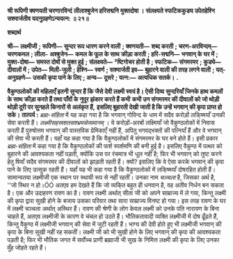**श्री रूपिणी क्वणयती चरणारविन्दं** **लीलाश्बुजेन हरिसद्मनि मुक्तदोषा ।** **संलक्ष्यते स्फटिककुड्य उपेतहेश्नि** **सश्मार्जतीव यदनुग्रहणेऽन्ययत्न: ॥ २१॥** 

**शब्दार्थ** 

**श्री—** **लक्ष्मीजी** **; रूपिणी—** **सुन्दर रूप धारण करने वाली** **; क्वणयती—** **शब्द करती** **; चरण-अरविन्दम्—** **चरणकमल** **; लीला-** **अश्बुजेन—** **कमल के फूल के साथ क्रीड़ा करती** **; हरि-सद्मनि—** **भगवान् के घर में** **; मुक्त-दोषा—** **समस्त दोषों से मुक्त हुई** **;** **संलक्ष्यते—** **²ष्टिगोचर होती है** **; स्फटिक—** **संगमरमर** **; कुड्ये—** **दीवालों में** **; उपेत—** **मिली-जुली** **; हेश्नि—** **स्वर्ण** **; सश्मार्जती इव—** **बुहारने वाली की तरह लगने वाली** **; यत्-अनुग्रहणे—** **उसकी कृपा पाने के लिए** **; अन्य—** **दूसरे** **; यत्न:—** **अत्यधिक सतर्क।** **.** 

**वैकुण्ठलोकों की महिलाएँ इतनी सुन्दर हैं कि जैसे देवी लक्ष्मी स्वयं है। ऐसी दिव्य** **सुन्दरियाँ जिनके हाथ कमलों के साथ क्रीड़ा करते हैं तथा पाँवों के नुपूर झंकार करते हैं कभी** **कभी उन संगमरमर की दीवालों को जो थोड़ी थोड़ी दूरी पर सुनहले किनारों से अलंकृत हैं,** **इसलिए बुहारती देखी जाती है कि उन्हें भगवान् की कृपा प्राप्त हो सके।** **तात्पर्य :** *ब्रह्म-संहिता* में यह कहा गया है कि भगवान् गोविन्द के धाम में सदैव करोड़ों लकि्ष्मयाँ उनकी सेवा करती हैं। *लक्ष्मीसहस्रशतसश्भ्रमसेव्यमानम्* । ये करोड़ों-अरबों लक्ष्मियाँ जो वैकुण्ठलोकों में निवास करती हैं पुरुषोत्तम भगवान् की वास्तविक प्रेमिकाएँ नहीं हैं, अपितु भगवद्भक्तों की पत्नियाँ हैं और वे भगवान् की सेवा भी करती हैं। यहाँ यह कहा गया है कि वैकुण्ठलोकों में संगमरमर के घर बने होते हैं। इसी प्रकार *ब्रह्म-संहिता* में कहा गया है कि वैकुण्ठलोकों की फर्श स्पर्शमणि की बनी हुई है। इसलिए वैकुण्ठ में पत्थर को बुहारने की आवश्यकता नहीं पड़ती, क्योंकि उस पर रंचमात्र भी धूल नहीं है; फिर भी भगवान् को तुष्ट करने हेतु षियाँ सदैव संगमरमर की दीवालों को झाड़ती रहती हैं। क्यों? इसलिए कि वे ऐसा करके भगवान् की कृपा पाने के लिए उत्सुक रहती हैं। यहाँ यह भी कहा गया है कि वैकुण्ठलोकों में लकि्ष्मयाँ दोषरहित होती हैं। सामान्यतया लक्ष्मीजी एक स्थान पर स्थायी रूप से नहीं रहतीं। उनका नाम *चञ्चला* है, जिसका अर्थ है, ''जो स्थिर न हो।ÓÓ अतएव हम देखते हैं कि जो व्यकि्त बहुत ही धनवान है, वह अतीव निर्धन बन सकता है। एक और उदाहरण रावण का है। रावण लक्ष्मी अर्थात् सीता जी को अपने साम्राज्य में ले गया, किन्तु लक्ष्मी की कृपा द्वारा सुखी होने के बजाय उसका परिवार तथा सारा साम्राज्य विनष्ट हो गया। इस तरह रावण के घर में लक्ष्मी चञ्चला अर्थात् अस्थिर हैं। रावण की श्रेणी के लोग केवल लक्ष्मी को उनके पति नारायण के बिना चाहते हैं, अतएव लक्ष्मीजी के कारण वे चंचल हो उठते हैं। भौतिकतावादी व्यक्ति लक्ष्मीजी में दोष ढूँढते हैं, किन्तु वैकुण्ठ में लक्ष्मीजी भगवान् की सेवा में जुटी रहती हैं। भाग्य की देवी होते हुए भी लक्ष्मीजी भगवान् की कृपा के बिना सुखी नहीं रह सकतीं। लक्ष्मी जी को भी सुखी होने के लिए भगवान् की कृपा की आवश्यकता पड़ती है; फिर भी भौतिक जगत में सर्वोच्च प्राणी ब्रह्माजी भी सुख के निमित्त लक्ष्मी की कृपा के लिए उनका मुँह जोहते रहते हैं।  